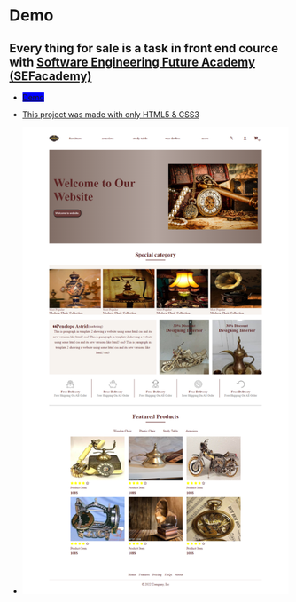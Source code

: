 
# Demo 
## Every thing for sale is a task in front end cource with [Software Engineering Future Academy (SEFacademy)](https://sefacademy.com//)
- <a href="https://mohammednagiahmed.github.io/every-thing-for-sale/" style="width: 40px; background-color: blue;">Demo</a>

- [This project was made with only HTML5 & CSS3](https://mohammednagiahmed.github.io/every-thing-for-sale/)

- ![](./project_image.png)